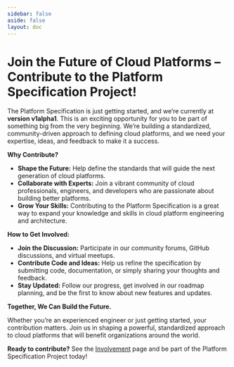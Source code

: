 ```yaml
---
sidebar: false
aside: false
layout: doc
---
```


# **Join the Future of Cloud Platforms – Contribute to the Platform Specification Project!**

The Platform Specification is just getting started, and we’re currently at **version v1alpha1**. This is an exciting opportunity for you to be part of something big from the very beginning. We’re building a standardized, community-driven approach to defining cloud platforms, and we need your expertise, ideas, and feedback to make it a success.

**Why Contribute?**
- **Shape the Future:** Help define the standards that will guide the next generation of cloud platforms.
- **Collaborate with Experts:** Join a vibrant community of cloud professionals, engineers, and developers who are passionate about building better platforms.
- **Grow Your Skills:** Contributing to the Platform Specification is a great way to expand your knowledge and skills in cloud platform engineering and architecture.

**How to Get Involved:**
- **Join the Discussion:** Participate in our community forums, GitHub discussions, and virtual meetups.
- **Contribute Code and Ideas:** Help us refine the specification by submitting code, documentation, or simply sharing your thoughts and feedback.
- **Stay Updated:** Follow our progress, get involved in our roadmap planning, and be the first to know about new features and updates.

**Together, We Can Build the Future.**

Whether you’re an experienced engineer or just getting started, your contribution matters. Join us in shaping a powerful, standardized approach to cloud platforms that will benefit organizations around the world.

**Ready to contribute?** See the [Involvement](./docs/project/contributing) page and be part of the Platform Specification Project today!